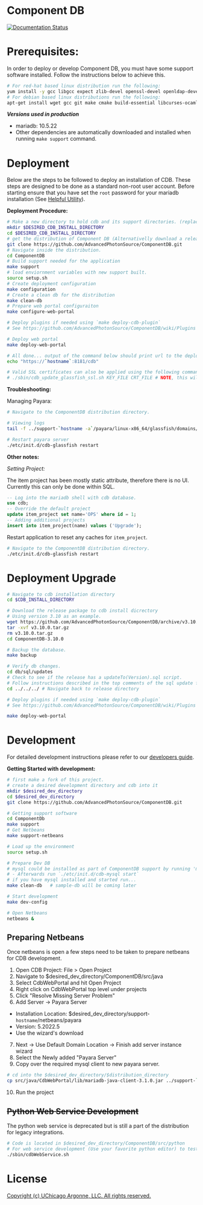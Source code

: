 # Component DB

[![Documentation Status](https://readthedocs.org/projects/componentdb/badge/?version=latest)](http://componentdb.readthedocs.io/en/latest/?badge=latest)

# Prerequisites:

In order to deploy or develop Component DB, you must have some support software installed. Follow the instructions below to achieve this.
    
```sh
# For red-hat based linux distribution run the following:
yum install -y gcc libgcc expect zlib-devel openssl-devel openldap-devel readline-devel git make cmake sed gawk autoconf automake wget mariadb mariadb-server curl unzip rsync
# For debian based linux distributions run the following:
apt-get install wget gcc git make cmake build-essential libcurses-ocaml-dev curl expect mariadb-client mariadb-server openssl libssl-dev libldap2-dev libsasl2-dev sed gawk unzip rsync
```

***Versions used in production***
- mariadb: 10.5.22
- Other dependencies are automatically downloaded and installed when running `make support` command.


# Deployment
[//]: # "For detailed deployment instructions please refer to our [administrators guide](https://confluence.aps.anl.gov/display/APSUCMS/Administrator+Guide)."
Below are the steps to be followed to deploy an installation of CDB. These steps are designed to be done as a standard non-root user account. Before starting ensure that you have set the `root` password for your mariadb installation (See [Helpful Utility](https://mariadb.com/kb/en/mariadb-secure-installation/)).

**Deployment Procedure:**

```sh
# Make a new directory to hold cdb and its support directories. (replace or set DESIRED_CDB_INSTALL_DIRECTORY var with a unix directory.)
mkdir $DESIRED_CDB_INSTALL_DIRECTORY
cd $DESIRED_CDB_INSTALL_DIRECTORY 
# get the distribution of Component DB (Alternativelly download a release zip and unzip it). 
git clone https://github.com/AdvancedPhotonSource/ComponentDB.git
# Navigate inside the distribution. 
cd ComponentDB
# Build support needed for the application
make support
# load enviornment variables with new support built. 
source setup.sh    
# Create deployment configuration
make configuration
# Create a clean db for the distribution 
make clean-db
# Prepare web portal configuraiton
make configure-web-portal

# Deploy plugins if needed using `make deploy-cdb-plugin`
# See https://github.com/AdvancedPhotonSource/ComponentDB/wiki/Plugins

# Deploy web portal
make deploy-web-portal    

# All done... output of the command below should print url to the deployed portal. 
echo "https://`hostname`:8181/cdb"

# Valid SSL certificates can also be applied using the following command:
# ./sbin/cdb_update_glassfish_ssl.sh KEY_FILE CRT_FILE # NOTE, this will prompt for the master password set during the `make support` step. 
```

**Troubleshooting:**

Managing Payara:
```sh
# Navigate to the ComponentDB distribution directory. 

# Viewing logs
tail -f ../support-`hostname -a`/payara/linux-x86_64/glassfish/domains/production/logs/server.log

# Restart payara server
./etc/init.d/cdb-glassfish restart
```

**Other notes:**

*Setting Project:*

The item project has been mostly static attribute, therefore there is no UI. Currently this can only be done within SQL. 
```sql
-- Log into the mariadb shell with cdb database. 
use cdb;
-- Override the default project
update item_project set name='OPS' where id = 1;
-- Adding additional projects 
insert into item_project(name) values ('Upgrade');
```
Restart application to reset any caches for `item_project`. 
```sh
# Navigate to the ComponentDB distribution directory. 
./etc/init.d/cdb-glassfish restart
```

# Deployment Upgrade
```sh
# Navigate to cdb installation directory
cd $CDB_INSTALL_DIRECTORY

# Download the release package to cdb install dicrectory
# Using version 3.10 as an example. 
wget https://github.com/AdvancedPhotonSource/ComponentDB/archive/v3.10.0.tar.gz
tar -xvf v3.10.0.tar.gz
rm v3.10.0.tar.gz
cd ComponentDB-3.10.0

# Backup the database. 
make backup

# Verify db changes. 
cd db/sql/updates
# Check to see if the release has a updateTo(Version).sql script. 
# Follow instructions described in the top comments of the sql update file.
cd ../../../ # Navigate back to release directory

# Deploy plugins if needed using `make deploy-cdb-plugin`
# See https://github.com/AdvancedPhotonSource/ComponentDB/wiki/Plugins

make deploy-web-portal
```
    
# Development 
For detailed development instructions please refer to our [developers guide](https://confluence.aps.anl.gov/display/APSUCMS/Developer+Guide). 

**Getting Started with development:**

```sh
# first make a fork of this project. 
# create a desired development directory and cdb into it
mkdir $desired_dev_directory
cd $desired_dev_directory
git clone https://github.com/AdvancedPhotonSource/ComponentDB.git

# Getting support software
cd ComponentDb
make support 
# Get Netbeans
make support-netbeans

# Load up the environment 
source setup.sh

# Prepare Dev DB    
# mysql could be installed as part of ComponentDB support by running 'make support-mysql' 
# - Afterwards run `./etc/init.d/cdb-mysql start`
# if you have mysql installed and started run...
make clean-db   # sample-db will be coming later 

# Start development
make dev-config     

# Open Netbeans
netbeans & 
```

## Preparing Netbeans
Once netbeans is open a few steps need to be taken to prepare netbeans for CDB development.
1. Open CDB Project: File > Open Project
2. Navigate to $desired_dev_directory/ComponentDB/src/java
3. Select CdbWebPortal and hit Open Project
4. Right click on CdbWebPortal top level under projects
5. Click "Resolve Missing Server Problem"
6. Add Server -> Payara Server
  - Installation Location: $desired_dev_directory/support-`hostname`/netbeans/payara
  - Version: 5.2022.5
  - Use the wizard's download 
7. Next -> Use Default Domain Location -> Finish add server instance wizard
8. Select the Newly added "Payara Server"
9. Copy over the required mysql client to new payara server. 
```sh 
# cd into the $desired_dev_directory/$distribution_directory
cp src/java/CdbWebPortal/lib/mariadb-java-client-3.1.0.jar ../support-`hostname`/netbeans/payara/glassfish/domains/domain1/lib/
```
10. Run the project

## ~~Python Web Service Development~~
The python web service is deprecated but is still a part of the distribution for legacy integrations. 

```sh
# Code is located in $desired_dev_directory/ComponentDB/src/python
# For web service development (Use your favorite python editor) to test run web service using:
./sbin/cdbWebService.sh
```
    
# License
[Copyright (c) UChicago Argonne, LLC. All rights reserved.](https://github.com/AdvancedPhotonSource/ComponentDB/blob/master/LICENSE)
